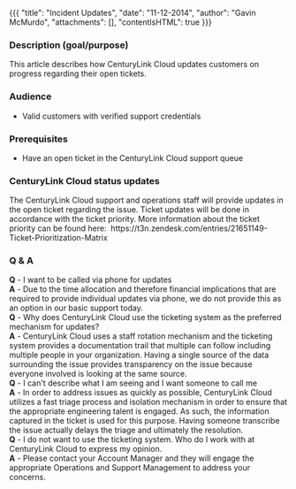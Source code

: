 {{{
  "title": "Incident Updates",
  "date": "11-12-2014",
  "author": "Gavin McMurdo",
  "attachments": [],
  "contentIsHTML": true
}}}

<h3>Description (goal/purpose)</h3>
<p>This article describes how CenturyLink Cloud updates customers on progress regarding their open tickets.</p>
<h3>Audience</h3>
<ul>
  <li>Valid customers with verified support credentials</li>
</ul>
<h3>Prerequisites</h3>
<ul>
  <li>Have an open ticket in the CenturyLink Cloud support queue</li>
</ul>
<h3>CenturyLink Cloud status updates</h3>
<p>The CenturyLink Cloud support and operations staff will provide updates in the open ticket regarding the issue. Ticket updates will be done in accordance with the ticket priority. More information about the ticket priority can be found here: &nbsp;https://t3n.zendesk.com/entries/21651149-Ticket-Prioritization-Matrix</p>

<h3>Q &amp; A</h3>
<div>
  <div><strong>Q</strong>&nbsp;- I want to be called via phone for updates</div>
  <div><strong>A</strong>&nbsp;- Due to the time allocation and therefore financial implications that are required to provide individual updates via phone, we do not provide this as an option in our basic support today.</div>
  <div>
    <div></div>
    <div><strong>Q</strong>&nbsp;- Why does CenturyLink Cloud use the ticketing system as the preferred mechanism for updates?</div>
    <div><strong>A</strong>&nbsp;- CenturyLink Cloud uses a staff rotation mechanism and the ticketing system provides a documentation trail that multiple can follow including multiple people in your organization. Having a single source of the data surrounding
      the issue provides transparency on the issue because everyone involved is looking at the same source.</div>
    <div>
      <div></div>
      <div><strong>Q</strong>&nbsp;- I can't describe what I am seeing and I want someone to call me</div>
      <div><strong>A</strong>&nbsp;- In order to address issues as quickly as possible, CenturyLink Cloud utilizes a fast triage process and isolation mechanism in order to ensure that the appropriate engineering talent is engaged. As such, the information captured
        in the ticket is used for this purpose. Having someone transcribe the issue actually delays the triage and ultimately the resolution.</div>
      <div></div>
    </div>
    <div><strong>Q</strong>&nbsp;- I do not want to use the ticketing system. Who do I work with at CenturyLink Cloud to express my opinion.</div>
    <div><strong>A</strong>&nbsp;- Please contact your Account Manager and they will engage the appropriate Operations and Support Management to address your concerns.</div>
  </div>
</div>


<div>&nbsp;</div>
<div>&nbsp;</div>